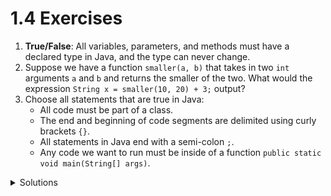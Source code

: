 # 1.4 Exercises

1. **True/False**: All variables, parameters, and methods must have a declared type in Java, and the type can never change.
2. Suppose we have a function `smaller(a, b)` that takes in two `int` arguments `a` and `b` and returns the smaller of the two. What would the expression `String x = smaller(10, 20) + 3;` output?
3. Choose all statements that are true in Java:&#x20;
   * All code must be part of a class.
   * The end and beginning of code segments are delimited using curly brackets `{}`.&#x20;
   * All statements in Java end with a semi-colon `;`.
   * Any code we want to run must be inside of a function `public static void main(String[] args)`.&#x20;

<details>

<summary>Solutions</summary>

1. True. See "Static Typing" for more information.
2. This line of code would cause a compilation error because the declared type `String` is incompatible with the type returned by `smaller` and adding `3`, which would be an `int.`
3. All the following statements are true.

</details>
